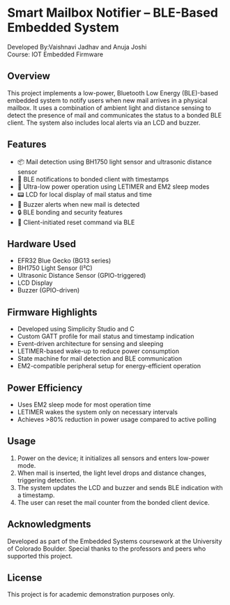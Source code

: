 

# Smart Mailbox Notifier – BLE-Based Embedded System

Developed By:Vaishnavi Jadhav and Anuja Joshi     
Course: IOT Embedded Firmware

## Overview
This project implements a low-power, Bluetooth Low Energy (BLE)-based embedded system to notify users when new mail arrives in a physical mailbox. It uses a combination of ambient light and distance sensing to detect the presence of mail and communicates the status to a bonded BLE client. The system also includes local alerts via an LCD and buzzer.

## Features
- 📦 Mail detection using BH1750 light sensor and ultrasonic distance sensor
- 📡 BLE notifications to bonded client with timestamps
- 🔋 Ultra-low power operation using LETIMER and EM2 sleep modes
- 📟 LCD for local display of mail status and time
- 🔔 Buzzer alerts when new mail is detected
- 🔒 BLE bonding and security features
- 🔁 Client-initiated reset command via BLE

## Hardware Used
- EFR32 Blue Gecko (BG13 series)
- BH1750 Light Sensor (I²C)
- Ultrasonic Distance Sensor (GPIO-triggered)
- LCD Display
- Buzzer (GPIO-driven)

## Firmware Highlights
- Developed using Simplicity Studio and C
- Custom GATT profile for mail status and timestamp indication
- Event-driven architecture for sensing and sleeping
- LETIMER-based wake-up to reduce power consumption
- State machine for mail detection and BLE communication
- EM2-compatible peripheral setup for energy-efficient operation

## Power Efficiency
- Uses EM2 sleep mode for most operation time
- LETIMER wakes the system only on necessary intervals
- Achieves >80% reduction in power usage compared to active polling

## Usage
1. Power on the device; it initializes all sensors and enters low-power mode.
2. When mail is inserted, the light level drops and distance changes, triggering detection.
3. The system updates the LCD and buzzer and sends BLE indication with a timestamp.
4. The user can reset the mail counter from the bonded client device.


## Acknowledgments
Developed as part of the Embedded Systems coursework at the University of Colorado Boulder. Special thanks to the professors and peers who supported this project.

## License
This project is for academic demonstration purposes only.




